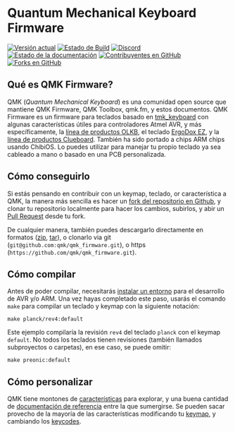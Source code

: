 # Quantum Mechanical Keyboard Firmware

[![Versión actual](https://img.shields.io/github/tag/qmk/qmk_firmware.svg)](https://github.com/qmk/qmk_firmware/tags)
[![Estado de Build](https://travis-ci.org/qmk/qmk_firmware.svg?branch=master)](https://travis-ci.org/qmk/qmk_firmware)
[![Discord](https://img.shields.io/discord/440868230475677696.svg)](https://discord.gg/Uq7gcHh)
[![Estado de la documentación](https://img.shields.io/badge/docs-ready-orange.svg)](https://docs.qmk.fm)
[![Contribuyentes en GitHub](https://img.shields.io/github/contributors/qmk/qmk_firmware.svg)](https://github.com/qmk/qmk_firmware/pulse/monthly)
[![Forks en GitHub](https://img.shields.io/github/forks/qmk/qmk_firmware.svg?style=social&label=Fork)](https://github.com/qmk/qmk_firmware/)

## Qué es QMK Firmware?

QMK (*Quantum Mechanical Keyboard*) es una comunidad open source que mantiene QMK Firmware, QMK Toolbox, qmk.fm, y estos documentos. QMK Firmware es un firmware para teclados basado en [tmk\_keyboard](http://github.com/tmk/tmk_keyboard) con algunas características útiles para controladores Atmel AVR, y más específicamente, la [línea de productos OLKB](http://olkb.com), el teclado [ErgoDox EZ](http://www.ergodox-ez.com), y la [línea de productos Clueboard](http://clueboard.co/). También ha sido portado a chips ARM chips usando ChibiOS. Lo puedes utilizar para manejar tu propio teclado ya sea cableado a mano o basado en una PCB personalizada.

## Cómo conseguirlo

Si estás pensando en contribuir con un keymap, teclado, or característica a QMK, la manera más sencilla es hacer un [fork del repositorio en Github](https://github.com/qmk/qmk_firmware#fork-destination-box), y clonar tu repositorio localmente para hacer los cambios, subirlos, y abir un [Pull Request](https://github.com/qmk/qmk_firmware/pulls) desde tu fork.

De cualquier manera, también puedes descargarlo directamente en formatos ([zip](https://github.com/qmk/qmk_firmware/zipball/master), [tar](https://github.com/qmk/qmk_firmware/tarball/master)), o clonarlo via git (`git@github.com:qmk/qmk_firmware.git`), o https (`https://github.com/qmk/qmk_firmware.git`).

## Cómo compilar

Antes de poder compilar, necesitarás [instalar un entorno](getting_started_build_tools.md) para el desarrollo de AVR y/o ARM. Una vez hayas completado este paso, usarás el comando `make` para compilar un teclado y keymap con la siguiente notación:

    make planck/rev4:default

Este ejemplo compilaría la revisión `rev4` del teclado `planck` con el keymap `default`. No todos los teclados tienen revisiones (también llamados subproyectos o carpetas), en ese caso, se puede omitir:

    make preonic:default

## Cómo personalizar

QMK tiene montones de [características](features.md) para explorar, y una buena cantidad de [documentación de referencia](http://docs.qmk.fm) entre la que sumergirse. Se pueden sacar provecho de la mayoría de las características modificando tu [keymap](keymap.md), y cambiando los [keycodes](keycodes.md).
